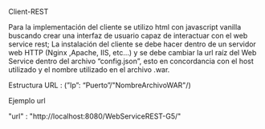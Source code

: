 Client-REST

Para la implementación del cliente se utilizo html con javascript vanilla buscando crear una interfaz de usuario capaz de interactuar con el web service rest; La instalación del cliente se debe hacer dentro de un servidor web HTTP (Nginx ,Apache, IIS, etc…) y se debe cambiar la url raíz del Web Service dentro del archivo “config.json”, esto en concordancia con el host utilizado y el nombre utilizado en el archivo .war.

Estructura URL : (”Ip”: “Puerto”/"NombreArchivoWAR"/)

Ejemplo url

"url" : "http://localhost:8080/WebServiceREST-G5/"

 
